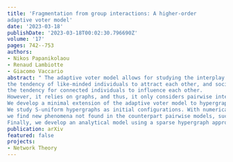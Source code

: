 ```yaml
---
title: 'Fragmentation from group interactions: A higher-order
adaptive voter model'
date: '2023-03-18'
publishDate: '2023-03-18T00:02:30.796690Z'
volume: '17'
pages: 742--753
authors:
- Nikos Papanikolaou
- Renaud Lambiotte
- Giacomo Vaccario
abstract: " The adaptive voter model allows for studying the interplay between homophily, 
the tendency of like-minded individuals to attract each other, and social influence, 
the tendency for connected individuals to influence each other. 
However, it relies on graphs, and thus, it only considers pairwise interactions. 
We develop a minimal extension of the adaptive voter model to hypergraphs to study the interactions of groups of arbitrary sizes using a threshold parameter. 
We study S-uniform hypergraphs as initial configurations. With numerical simulations, 
we find new phenomena not found in the counterpart pairwise models, such as the formation of bands in the magnetization and the lack of an equilibrium state. 
Finally, we develop an analytical model using a sparse hypergraph approximation that accurately predicts the bands' boundaries and height."
publication: arXiv
featured: false
projects: 
- Network Theory
---
```

